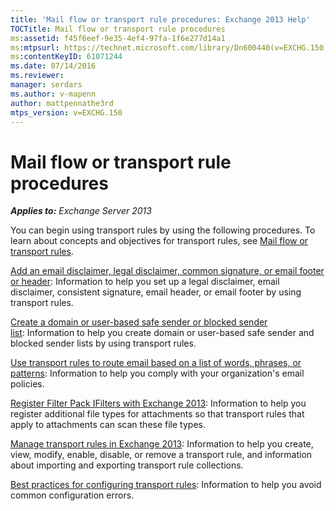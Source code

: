 ```yaml
---
title: 'Mail flow or transport rule procedures: Exchange 2013 Help'
TOCTitle: Mail flow or transport rule procedures
ms:assetid: f45f6eef-9e35-4ef4-97fa-1f6e277d14a1
ms:mtpsurl: https://technet.microsoft.com/library/Dn600440(v=EXCHG.150)
ms:contentKeyID: 61071244
ms.date: 07/14/2016
ms.reviewer: 
manager: serdars
ms.author: v-mapenn
author: mattpennathe3rd
mtps_version: v=EXCHG.150
---
```


# Mail flow or transport rule procedures

_**Applies to:** Exchange Server 2013_

You can begin using transport rules by using the following procedures. To learn about concepts and objectives for transport rules, see [Mail flow or transport rules](mail-flow-rules-transport-rules-in-exchange-2013-exchange-2013-help.md).

[Add an email disclaimer, legal disclaimer, common signature, or email footer or header](https://technet.microsoft.com/library/dn600323\(v=exchg.150\)): Information to help you set up a legal disclaimer, email disclaimer, consistent signature, email header, or email footer by using transport rules.

[Create a domain or user-based safe sender or blocked sender list](https://technet.microsoft.com/library/dn198251\(v=exchg.150\)): Information to help you create domain or user-based safe sender and blocked sender lists by using transport rules.

[Use transport rules to route email based on a list of words, phrases, or patterns](https://docs.microsoft.com/exchange/security-and-compliance/mail-flow-rules/use-rules-to-route-email): Information to help you comply with your organization's email policies.

[Register Filter Pack IFilters with Exchange 2013](register-filter-pack-ifilters-with-exchange-2013-exchange-2013-help.md): Information to help you register additional file types for attachments so that transport rules that apply to attachments can scan these file types.

[Manage transport rules in Exchange 2013](manage-transport-rules-exchange-2013-help.md): Information to help you create, view, modify, enable, disable, or remove a transport rule, and information about importing and exporting transport rule collections.

[Best practices for configuring transport rules](https://docs.microsoft.com/exchange/security-and-compliance/mail-flow-rules/configuration-best-practices): Information to help you avoid common configuration errors.
